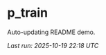 # p_train

Auto-updating README demo.

<!--START_SECTION:status-->
_Last run: 2025-10-19 22:18 UTC_
<!--END_SECTION:status-->



























































































































































































































































































































































































































































































































































































































































































































































































































































































































































































































































































































































































































































































































































































































